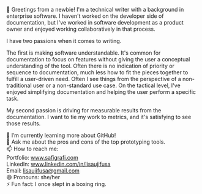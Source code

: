 👋 Greetings from a newbie! I'm a technical writer with a background in enterprise software. I haven't worked on the developer side of documentation, but I've worked in software development as a product owner and enjoyed working collaboratively in that process.<br/>

I have two passions when it comes to writing.<br/>

The first is making software understandable. It's common for documentation to focus on features without giving the user a conceptual understanding of the tool. Often there is no indication of priority or sequence to documentation, much less how to fit the pieces together to fulfill a user-driven need. Often I see things from the perspective of a non-traditional user or a non-standard use case. On the tactical level, I've enjoyed simplifying documentation and helping the user perform a specific task. <br/>

My second passion is driving for measurable results from the documentation. I want to tie my work to metrics, and it's satisfying to see those results.<br/>

🌱 I’m currently learning more about GitHub!<br/>
💬 Ask me about the pros and cons of the top prototyping tools.<br/>
📫 How to reach me:<br/>
Portfolio: www.safigrafi.com<br/>
LinkedIn: www.linkedin.com/in/lisaujifusa<br/>
Email: lisaujifusa@gmail.com<br/>
😄 Pronouns: she/her<br/>
⚡ Fun fact: I once slept in a boxing ring.
